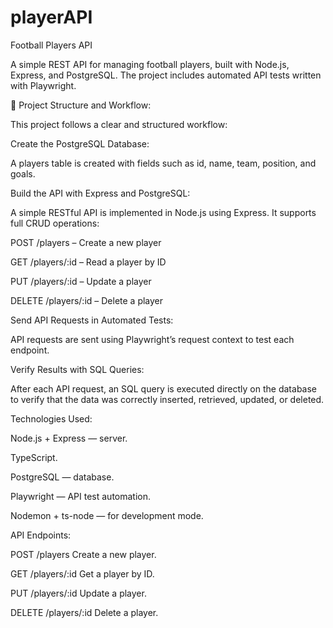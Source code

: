 # playerAPI
Football Players API

A simple REST API for managing football players, built with Node.js, Express, and PostgreSQL. The project includes automated API tests written with Playwright.

🔧 Project Structure and Workflow:

This project follows a clear and structured workflow:

Create the PostgreSQL Database:

A players table is created with fields such as id, name, team, position, and goals.

Build the API with Express and PostgreSQL:

A simple RESTful API is implemented in Node.js using Express. It supports full CRUD operations:

POST /players – Create a new player

GET /players/:id – Read a player by ID

PUT /players/:id – Update a player

DELETE /players/:id – Delete a player

Send API Requests in Automated Tests:

API requests are sent using Playwright’s request context to test each endpoint.

Verify Results with SQL Queries:

After each API request, an SQL query is executed directly on the database to verify that the data was correctly inserted, retrieved, updated, or deleted.

Technologies Used:

Node.js + Express — server.

TypeScript.

PostgreSQL — database.

Playwright — API test automation.

Nodemon + ts-node — for development mode.


API Endpoints:

POST	/players	Create a new player.

GET	/players/:id	Get a player by ID.

PUT	/players/:id	Update a player.

DELETE	/players/:id	Delete a player.

